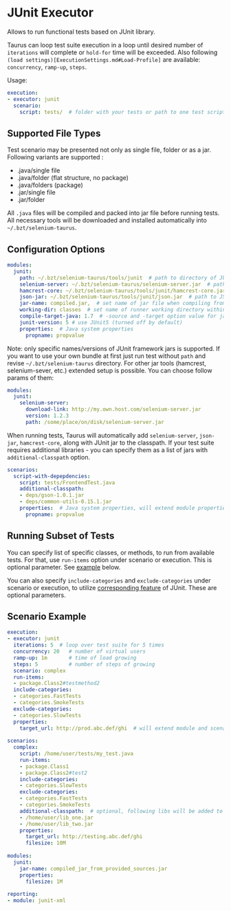# JUnit Executor
Allows to run functional tests based on JUnit library.

Taurus can loop test suite execution in a loop until desired number of `iterations` will complete or `hold-for` time will be exceeded.
Also following `(load settings)[ExecutionSettings.md#Load-Profile]` are available: `concurrency`, `ramp-up`, `steps`.

Usage:
```yaml
execution:
- executor: junit  
  scenario:
    script: tests/  # folder with your tests or path to one test script
```

## Supported File Types

Test scenario may be presented not only as single file, folder or as a jar. Following variants are supported :

  - .java/single file
  - .java/folder (flat structure, no package)
  - .java/folders (package)
  - .jar/single file
  - .jar/folder

All `.java` files will be compiled and packed into jar file before running tests. All necessary tools will be
downloaded and installed automatically into `~/.bzt/selenium-taurus`.

## Configuration Options

```yaml
modules:
  junit:
    path: ~/.bzt/selenium-taurus/tools/junit  # path to directory of JUnit framework
    selenium-server: ~/.bzt/selenium-taurus/selenium-server.jar  # path to Selenium Standalone Server
    hamcrest-core: ~/.bzt/selenium-taurus/tools/junit/hamcrest-core.jar  # path to Hamcrest lib
    json-jar: ~/.bzt/selenium-taurus/tools/junit/json.jar  # path to JSON lib
    jar-name: compiled.jar,  # set name of jar file when compiling from java source files 
    working-dir: classes  # set name of runner working directory within artifacts dir
    compile-target-java: 1.7  # -source and -target option value for javac
    junit-version: 5 # use JUnit5 (turned off by default)
    properties:  # Java system properties
      propname: propvalue
```

Note: only specific names/versions of JUnit framework jars is supported.
If you want to use your own bundle at first just run test without `path` and revise `~/.bzt/selenium-taurus` directory.
For other jar tools (hamcrest, selenium-sever, etc.) extended setup is possible. You can choose follow params of them:
```yaml
modules:
  junit:
    selenium-server:
      download-link: http://my.own.host.com/selenium-server.jar
      version: 1.2.3
      path: /some/place/on/disk/selenium-server.jar
```

When running tests, Taurus will automatically add `selenium-server`, `json-jar`, `hamcrest-core`, along with JUnit jar
to the classpath. If your test suite requires additional libraries - you can specify them as a list of jars with
`additional-classpath` option.

```yaml
scenarios:
  script-with-depepdencies:
    script: tests/FrontendTest.java
    additional-classpath:
    - deps/gson-1.0.1.jar
    - deps/common-utils-0.15.1.jar
    properties:  # Java system properties, will extend module properties
      propname: propvalue
```

## Running Subset of Tests

You can specify list of specific classes, or methods, to run from available tests. For that, use `run-items` option under scenario or execution. This is optional parameter. See [example](#scenario-example) below.

You can also specify `include-categories` and `exclude-categories` under scenario or execution, to utilize [corresponding feature](https://github.com/junit-team/junit4/wiki/categories) of JUnit. These are optional parameters.


## Scenario Example

```yaml
execution:
- executor: junit
  iterations: 5  # loop over test suite for 5 times
  concurrency: 20   # number of virtual users
  ramp-up: 1m       # time of load growing
  steps: 5          # number of steps of growing
  scenario: complex
  run-items:
  - package.Class2#testmethod2
  include-categories:
  - categories.FastTests
  - categories.SmokeTests
  exclude-categories:
  - categories.SlowTests
  properties:
    target_url: http://prod.abc.def/ghi  # will extend module and scenario properties    
  
scenarios:
  complex:
    script: /home/user/tests/my_test.java
    run-items:
    - package.Class1
    - package.Class2#test2
    include-categories:
    - categories.SlowTests
    exclude-categories:
    - categories.FastTests
    - categories.SmokeTests
    additional-classpath:  # optional, following libs will be added to java classpath
    - /home/user/lib_one.jar
    - /home/user/lib_two.jar
    properties:
      target_url: http://testing.abc.def/ghi
      filesize: 10M    
    
modules:
  junit:
    jar-name: compiled_jar_from_provided_sources.jar
    properties:
      filesize: 1M    
        
reporting:
- module: junit-xml
```

